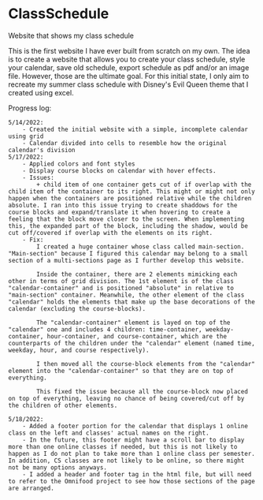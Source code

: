 # ClassSchedule

Website that shows my class schedule

This is the first website I have ever built from scratch on my own. The idea is to create a website that allows you to create your class schedule, style your calendar, save old schedule, export schedule as pdf and/or an image file. However, those are the ultimate goal. For this initial state, I only aim to recreate my summer class schedule with Disney's Evil Queen theme that I created using excel.

Progress log:

    5/14/2022:
        - Created the initial website with a simple, incomplete calendar using grid
        - Calendar divided into cells to resemble how the original calendar's division
    5/17/2022:
        - Applied colors and font styles
        - Display course blocks on calendar with hover effects.
        - Issues:
            + child item of one container gets cut of if overlap with the child item of the container to its right. This might or might not only happen when the containers are positioned relative while the children absolute. I ran into this issue trying to create shaddows for the course blocks and expand/translate it when hovering to create a feeling that the block move closer to the screen. When implementing this, the expanded part of the block, including the shadow, would be cut off/covered if overlap with the elements on its right.
        - Fix:
            I created a huge container whose class called main-section. "Main-section" because I figured this calendar may belong to a small section of a multi-sections page as I further develop this website.

            Inside the container, there are 2 elements mimicking each other in terms of grid division. The 1st element is of the class "calendar-container" and is positioned "absolute" in relative to "main-section" container. Meanwhile, the other element of the class "calendar" holds the elements that make up the base decorations of the calendar (excluding the course-blocks).

            The "calendar-container" element is layed on top of the "calendar" one and includes 4 children: time-container, weekday-container, hour-container, and course-container, which are the counterparts of the children under the "calendar" element (named time, weekday, hour, and course respectively).

            I then moved all the course-block elements from the "calendar" element into the "calendar-container" so that they are on top of everything.

            This fixed the issue because all the course-block now placed on top of everything, leaving no chance of being covered/cut off by the children of other elements.

    5/18/2022:
        - Added a footer portion for the calendar that displays 1 online class on the left and classes' actual names on the right.
        - In the future, this footer might have a scroll bar to display more than one online classes if needed, but this is not likely to happen as I do not plan to take more than 1 online class per semester. In addition, CS classes are not likely to be online, so there might not be many options anyways.
        - I added a header and footer tag in the html file, but will need to refer to the Omnifood project to see how those sections of the page are arranged.
